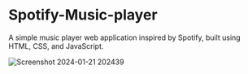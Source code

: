 # Spotify-Music-player
A simple music player web application inspired by Spotify, built using HTML, CSS, and JavaScript. 
<br>

![Screenshot 2024-01-21 202439](https://github.com/Sohail702/Spotify-Music-player/assets/118183667/3dd5bbcd-ba38-4287-b8be-94b02ee537b3)

